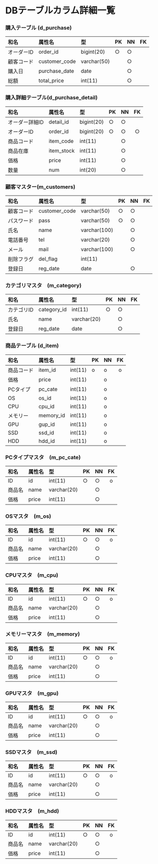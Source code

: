 # DBテーブルカラム詳細一覧

### 購入テーブル (d_purchase)
|和名|属性名|型|PK|NN|FK|
|:---|:---|:---|:---|:---|:---:|
|オーダーID|order_id|bigint(20)|○|○||
|顧客コード|customer_code|varchar(50)||○||
|購入日|purchase_date|date||○||
|総額|total_price|int(11)||○||

### 購入詳細テーブル(d_purchase_detail)
|和名|属性名|型|PK|NN|FK|
|:---|:---|:---|:---|:---|:---:|
|オーダー詳細ID|detail_id|bigint(20)|○|○||
|オーダーID|order_id|bigint(20)|○|○|○|
|商品コード|item_code|int(11)||○||
|商品在庫|item_stock|int(11)||○||
|価格|price|int(11)||○||
|数量|num|int(20)||○||

### 顧客マスター(m_customers)
|和名|属性名|型|PK|NN|FK|
|:---|:---|:---|:---|:---|:---:|
|顧客コード|customer_code|varchar(50)|○|○||
|パスワード|pass|varchar(50)|○|○||
|氏名|name|varchar(100)||○||
|電話番号|tel|varchar(20)||○||
|メール|mail|varchar(100)||○||
|削除フラグ|del_flag|int(11)||||
|登録日|reg_date|date||○||

### カテゴリマスタ　(m_category)
|和名|属性名|型|PK|NN|FK|
|:---|:---|:---|:---|:---|:---:|
|カテゴリID|category_id|int(11)|○|○||
|氏名|name|varchar(20)||○||
|登録日|reg_date|date||○||

### 商品テーブル (d_item)
|和名|属性名|型|PK|NN|FK|
|:---|:---|:---|:---|:---|:---:|
|商品コード|item_id|int(11)|o|o|o|
|価格|price|int(11)||o||
|PCタイプ|pc_cate|int(11)||o||
|OS|os_id|int(11)||o||
|CPU|cpu_id|int(11)||o||
|メモリー|memory_id|int(11)||o||
|GPU|gup_id|int(11)||o||
|SSD|ssd_id|int(11)||o||
|HDD|hdd_id|int(11)||o||

### PCタイプマスタ　(m_pc_cate)
|和名|属性名|型|PK|NN|FK|
|:---|:---|:---|:---|:---|:---:|
|ID|id|int(11)|○|○|o|
|商品名|name|varchar(20)||○||
|価格|price|int(11)||○||

### OSマスタ　(m_os)
|和名|属性名|型|PK|NN|FK|
|:---|:---|:---|:---|:---|:---:|
|ID|id|int(11)|○|○|o|
|商品名|name|varchar(20)||○||
|価格|price|int(11)||○||

### CPUマスタ　(m_cpu)
|和名|属性名|型|PK|NN|FK|
|:---|:---|:---|:---|:---|:---:|
|ID|id|int(11)|○|○|o|
|商品名|name|varchar(20)||○||
|価格|price|int(11)||○||

### メモリーマスタ　(m_memory)
|和名|属性名|型|PK|NN|FK|
|:---|:---|:---|:---|:---|:---:|
|ID|id|int(11)|○|○|o|
|商品名|name|varchar(20)||○||
|価格|price|int(11)||○||

### GPUマスタ　(m_gpu)
|和名|属性名|型|PK|NN|FK|
|:---|:---|:---|:---|:---|:---:|
|ID|id|int(11)|○|○|o|
|商品名|name|varchar(20)||○||
|価格|price|int(11)||○||

### SSDマスタ　(m_ssd)
|和名|属性名|型|PK|NN|FK|
|:---|:---|:---|:---|:---|:---:|
|ID|id|int(11)|○|○|o|
|商品名|name|varchar(20)||○||
|価格|price|int(11)||○||

### HDDマスタ　(m_hdd)
|和名|属性名|型|PK|NN|FK|
|:---|:---|:---|:---|:---|:---:|
|ID|id|int(11)|○|○|o|
|商品名|name|varchar(20)||○||
|価格|price|int(11)||○||

